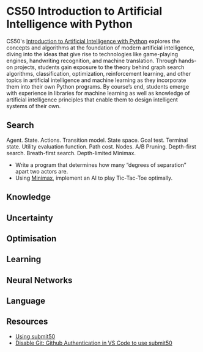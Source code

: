 # CS50 Introduction to Artificial Intelligence with Python

CS50's [Introduction to Artificial Intelligence with Python](https://cs50.harvard.edu/ai/2020/) explores the concepts and algorithms at the foundation of modern artificial intelligence, diving into the ideas that give rise to technologies like game-playing engines, handwriting recognition, and machine translation. Through hands-on projects, students gain exposure to the theory behind graph search algorithms, classification, optimization, reinforcement learning, and other topics in artificial intelligence and machine learning as they incorporate them into their own Python programs. By course’s end, students emerge with experience in libraries for machine learning as well as knowledge of artificial intelligence principles that enable them to design intelligent systems of their own.

## Search
Agent. State. Actions. Transition model. State space. Goal test. Terminal state. Utility evaluation function. Path cost. Nodes. A/B Pruning. Depth-first search. Breath-first search. Depth-limited Minimax. 

* Write a program that determines how many “degrees of separation” apart two actors are.
* Using [Minimax](https://en.wikipedia.org/wiki/Minimax), implement an AI to play Tic-Tac-Toe optimally.

## Knowledge 

## Uncertainty 

## Optimisation

## Learning

## Neural Networks

## Language

## Resources

* [Using submit50](https://github.com/cs50/submit50/issues/196)
* [Disable Git: Github Authentication in VS Code to use submit50](https://cs50.stackexchange.com/questions/37360/using-submit50-on-vscode)
